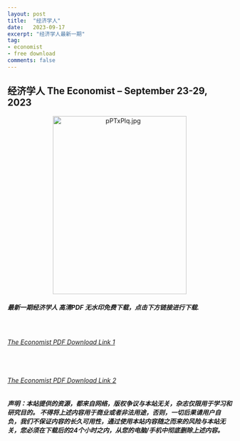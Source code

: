 ```yaml
---
layout: post
title:  "经济学人"
date:   2023-09-17
excerpt: "经济学人最新一期"
tag:
- economist
- free download
comments: false
---
```


## 经济学人 The Economist – September 23-29, 2023


<div align="center">
<img src="https://z1.ax1x.com/2023/09/24/pPTxPlq.jpg" alt="pPTxPlq.jpg" border="0" width = 300 height = 400 /> 
</div>


 <h5>最新一期经济学人 高清PDF 无水印免费下载，点击下方链接进行下载. </h5>
 
  <a href="https://wwfh.lanzout.com/iwLKC19rnh6j"><h6>The Economist PDF Download Link 1 </h6></a>  
  <a href="https://wwfh.lanzout.com/iwLKC19rnh6j"><h6>The Economist PDF Download Link 2 </h6></a>
 
##### 声明：本站提供的资源，都来自网络，版权争议与本站无关，杂志仅限用于学习和研究目的。 不得将上述内容用于商业或者非法用途，否则，一切后果请用户自负，我们不保证内容的长久可用性，通过使用本站内容随之而来的风险与本站无关，您必须在下载后的24个小时之内，从您的电脑/手机中彻底删除上述内容。
 